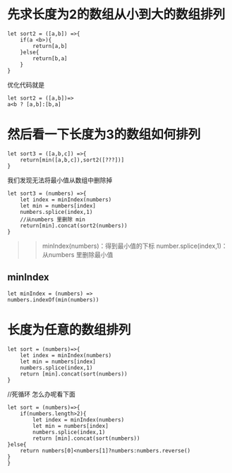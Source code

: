 # 先求长度为2的数组从小到大的数组排列
```
let sort2 = ([a,b]) =>{
    if(a <b>){
        return[a,b]
    }else{
        return[b,a]
    }
}
```
优化代码就是
```
let sort2 = ([a,b])=>
a<b ? [a,b]:[b,a]
```
# 然后看一下长度为3的数组如何排列
```
let sort3 = ([a,b,c]) =>{
    return[min([a,b,c]),sort2([???])]
}
```
我们发现无法将最小值从数组中删除掉
```
let sort3 = (numbers) =>{
    let index = minIndex(numbers)
    let min = numbers[index]
    numbers.splice(index,1)
    //从numbers 里删除 min
    return[min].concat(sort2(numbers))
}
```
>>minIndex(numbers)：得到最小值的下标
>>number.splice(index,1)：从numbers 里删除最小值
## minIndex
```
let minIndex = (numbers) =>
numbers.indexOf(min(numbers))
```
# 长度为任意的数组排列
```
let sort = (numbers)=>{
    let index = minIndex(numbers)
    let min = numbers[index]
    numbers.splice(index,1)
    return [min].concat(sort(numbers))
}
```
//死循环
怎么办呢看下面
```
let sort = (numbers)=>{
    if(numbers.length>2){
        let index = minIndex(numbers)
        let min = numbers[index]
        numbers.splice(index,1)
        return [min].concat(sort(numbers))
}else{
    return numbers[0]<numbers[1]?numbers:numbers.reverse()
}
}
```
  


    

